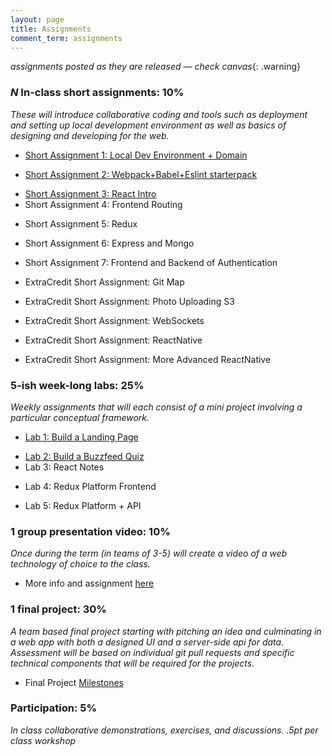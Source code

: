 ```yaml
---
layout: page
title: Assignments
comment_term: assignments
---
```


*assignments posted as they are released — check canvas*{: .warning}

### *N* In-class short assignments: 10%
*These will introduce collaborative coding and tools such as deployment and setting up local development environment as well as basics of designing and developing for the web.*

<!-- * Short Assignment 1: Local Dev Environment + Domain -->
* [Short Assignment 1: Local Dev Environment + Domain](sa/localdev)
<!-- * Short Assignment 2: Webpack+Babel+Eslint starterpack -->
* [Short Assignment 2: Webpack+Babel+Eslint starterpack](sa/starterpack)
<!-- * Short Assignment 3: React Intro -->
* [Short Assignment 3: React Intro](sa/react-videos)
* Short Assignment 4: Frontend Routing
<!-- * [Short Assignment 4: Frontend Routing](sa/routing)  -->
* Short Assignment 5: Redux
<!-- * [Short Assignment 5: Redux](sa/redux)  -->
* Short Assignment 6: Express and Mongo
<!-- * [Short Assignment 6: Express and Mongo](sa/server-side)  -->
* Short Assignment 7: Frontend and Backend of Authentication 
<!-- * [Short Assignment 7: Frontend and Backend of Authentication](sa/authentication) -->
* ExtraCredit Short Assignment: Git Map
<!-- * [ExtraCredit Short Assignment: Git Map](sa/git-map) -->
* ExtraCredit Short Assignment: Photo Uploading S3
<!-- * [ExtraCredit Short Assignment: Photo Uploading S3](sa/s3-upload) -->
* ExtraCredit Short Assignment: WebSockets
<!-- * [ExtraCredit Short Assignment: WebSockets](sa/websockets) -->
<!-- * EC Short Assignment: ChatBot -->
<!-- * [ExtraCredit Short Assignment: ChatBot](sa/slack-bot) -->
* ExtraCredit Short Assignment: ReactNative
<!-- * [ExtraCredit Short Assignment: ReactNative](sa/react-native) -->
* ExtraCredit Short Assignment: More Advanced ReactNative
<!-- * [ExtraCredit Short Assignment: More Advanced ReactNative](sa/react-native-part-2) -->




### 5-ish week-long labs:  25%
*Weekly assignments that will each consist of a mini project involving a particular conceptual framework.*

<!-- * Lab 1: Build a Landing Page -->
* [Lab 1: Build a Landing Page](lab/landing-page)
<!-- * Lab 2: Build a Buzzfeed Quiz -->
* [Lab 2: Build a Buzzfeed Quiz](lab/quizzical)
* Lab 3: React Notes
<!-- * [Lab 3: React Notes](lab/react-notes) -->
* Lab 4: Redux Platform Frontend
<!-- * [Lab 4: Redux Platform Frontend](lab/redux-platform) -->
* Lab 5: Redux Platform + API
<!-- * [Lab 5: Redux Platform + API](lab/redux-platform+server) -->

<!-- ### 4-ish Short in-class quizzes:  10%
*Concepts and methods from lectures and labs.* -->

<!-- ### 1 group presentation and workshop: 10%
*Once during the term (in teams of 3-4) will present a web technology of choice to the class with a short workshop.*

* More info and assignment [here](../workshops) -->

### 1 group presentation video: 10%
*Once during the term (in teams of 3-5) will create a video of a web technology of choice to the class.*

* More info and assignment [here](../eli5in5)

<!-- ### Group Workshop Participation: 10%
*Individual participation in each of the group presentation workshops. Will require forking a repo and following along with a tutorial in class.* -->

### 1 final project:  30%
*A team based final project starting with pitching an idea and culminating in a web app with both a designed UI and a server-side api for data.  Assessment will be based on individual git pull requests and specific technical components that will be required for the projects.*

* Final Project [Milestones](project)

### Participation:  5%
*In class collaborative demonstrations, exercises, and discussions. .5pt per class workshop*
